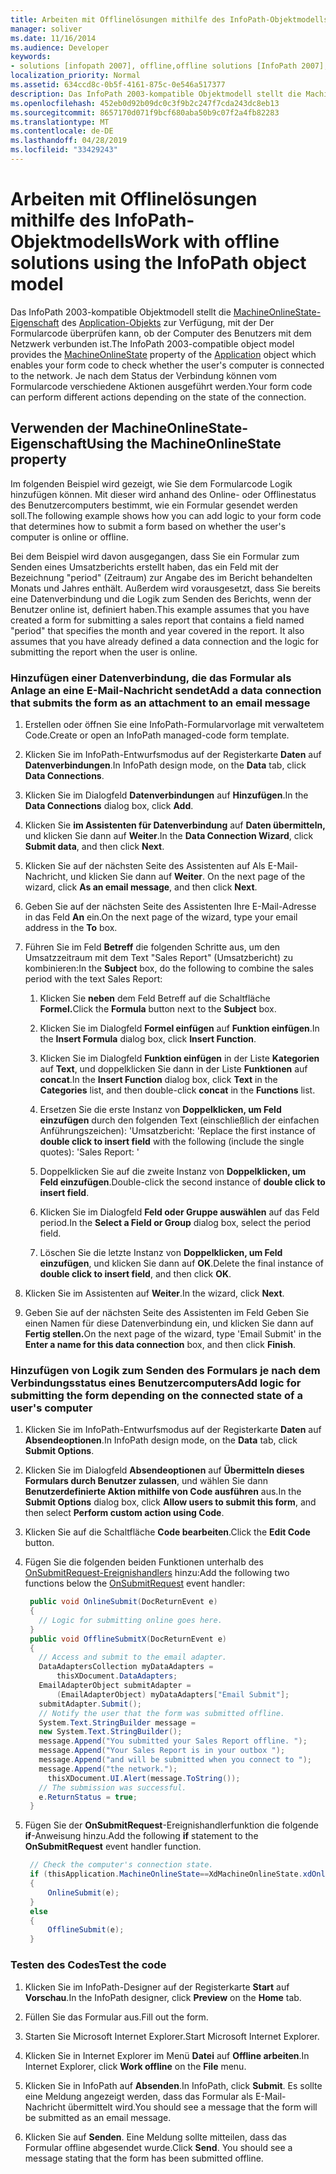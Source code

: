 ```yaml
---
title: Arbeiten mit Offlinelösungen mithilfe des InfoPath-Objektmodells
manager: soliver
ms.date: 11/16/2014
ms.audience: Developer
keywords:
- solutions [infopath 2007], offline,offline solutions [InfoPath 2007], InfoPath 2003-compatible form templates,InfoPath 2003-compatible form templates, offline solutions
localization_priority: Normal
ms.assetid: 634ccd8c-0b5f-4161-875c-0e546a517377
description: Das InfoPath 2003-kompatible Objektmodell stellt die MachineOnlineState-Eigenschaft des Application-Objekts zur Verfügung, mit der Der Formularcode überprüfen kann, ob der Computer des Benutzers mit dem Netzwerk verbunden ist. Je nach dem Status der Verbindung können vom Formularcode verschiedene Aktionen ausgeführt werden.
ms.openlocfilehash: 452eb0d92b09dc0c3f9b2c247f7cda243dc8eb13
ms.sourcegitcommit: 8657170d071f9bcf680aba50b9c07f2a4fb82283
ms.translationtype: MT
ms.contentlocale: de-DE
ms.lasthandoff: 04/28/2019
ms.locfileid: "33429243"
---
```

# <a name="work-with-offline-solutions-using-the-infopath-object-model"></a><span data-ttu-id="8fe0d-105">Arbeiten mit Offlinelösungen mithilfe des InfoPath-Objektmodells</span><span class="sxs-lookup"><span data-stu-id="8fe0d-105">Work with offline solutions using the InfoPath object model</span></span>

<span data-ttu-id="8fe0d-106">Das InfoPath 2003-kompatible Objektmodell stellt die [MachineOnlineState-Eigenschaft](https://msdn.microsoft.com/library/Microsoft.Office.Interop.InfoPath.SemiTrust._Application2.MachineOnlineState.aspx) des [Application-Objekts](https://msdn.microsoft.com/library/Microsoft.Office.Interop.InfoPath.SemiTrust.Application.aspx) zur Verfügung, mit der Der Formularcode überprüfen kann, ob der Computer des Benutzers mit dem Netzwerk verbunden ist.</span><span class="sxs-lookup"><span data-stu-id="8fe0d-106">The InfoPath 2003-compatible object model provides the [MachineOnlineState](https://msdn.microsoft.com/library/Microsoft.Office.Interop.InfoPath.SemiTrust._Application2.MachineOnlineState.aspx) property of the [Application](https://msdn.microsoft.com/library/Microsoft.Office.Interop.InfoPath.SemiTrust.Application.aspx) object which enables your form code to check whether the user's computer is connected to the network.</span></span> <span data-ttu-id="8fe0d-107">Je nach dem Status der Verbindung können vom Formularcode verschiedene Aktionen ausgeführt werden.</span><span class="sxs-lookup"><span data-stu-id="8fe0d-107">Your form code can perform different actions depending on the state of the connection.</span></span> 
  
## <a name="using-the-machineonlinestate-property"></a><span data-ttu-id="8fe0d-108">Verwenden der MachineOnlineState-Eigenschaft</span><span class="sxs-lookup"><span data-stu-id="8fe0d-108">Using the MachineOnlineState property</span></span>

<span data-ttu-id="8fe0d-109">Im folgenden Beispiel wird gezeigt, wie Sie dem Formularcode Logik hinzufügen können. Mit dieser wird anhand des Online- oder Offlinestatus des Benutzercomputers bestimmt, wie ein Formular gesendet werden soll.</span><span class="sxs-lookup"><span data-stu-id="8fe0d-109">The following example shows how you can add logic to your form code that determines how to submit a form based on whether the user's computer is online or offline.</span></span>
  
<span data-ttu-id="8fe0d-p103">Bei dem Beispiel wird davon ausgegangen, dass Sie ein Formular zum Senden eines Umsatzberichts erstellt haben, das ein Feld mit der Bezeichnung "period" (Zeitraum) zur Angabe des im Bericht behandelten Monats und Jahres enthält. Außerdem wird vorausgesetzt, dass Sie bereits eine Datenverbindung und die Logik zum Senden des Berichts, wenn der Benutzer online ist, definiert haben.</span><span class="sxs-lookup"><span data-stu-id="8fe0d-p103">This example assumes that you have created a form for submitting a sales report that contains a field named "period" that specifies the month and year covered in the report. It also assumes that you have already defined a data connection and the logic for submitting the report when the user is online.</span></span>
  
### <a name="add-a-data-connection-that-submits-the-form-as-an-attachment-to-an-email-message"></a><span data-ttu-id="8fe0d-112">Hinzufügen einer Datenverbindung, die das Formular als Anlage an eine E-Mail-Nachricht sendet</span><span class="sxs-lookup"><span data-stu-id="8fe0d-112">Add a data connection that submits the form as an attachment to an email message</span></span>

1. <span data-ttu-id="8fe0d-113">Erstellen oder öffnen Sie eine InfoPath-Formularvorlage mit verwaltetem Code.</span><span class="sxs-lookup"><span data-stu-id="8fe0d-113">Create or open an InfoPath managed-code form template.</span></span>
    
2. <span data-ttu-id="8fe0d-114">Klicken Sie im InfoPath-Entwurfsmodus auf der Registerkarte **Daten** auf **Datenverbindungen**.</span><span class="sxs-lookup"><span data-stu-id="8fe0d-114">In InfoPath design mode, on the **Data** tab, click **Data Connections**.</span></span>
    
3. <span data-ttu-id="8fe0d-115">Klicken Sie im Dialogfeld **Datenverbindungen** auf **Hinzufügen**.</span><span class="sxs-lookup"><span data-stu-id="8fe0d-115">In the **Data Connections** dialog box, click **Add**.</span></span>
    
4. <span data-ttu-id="8fe0d-116">Klicken Sie **im Assistenten für Datenverbindung** auf **Daten übermitteln,** und klicken Sie dann auf **Weiter**.</span><span class="sxs-lookup"><span data-stu-id="8fe0d-116">In the **Data Connection Wizard**, click **Submit data**, and then click **Next**.</span></span>
    
5. <span data-ttu-id="8fe0d-117">Klicken Sie auf der nächsten Seite des Assistenten auf Als E-Mail-Nachricht, und klicken Sie dann auf **Weiter**. </span><span class="sxs-lookup"><span data-stu-id="8fe0d-117">On the next page of the wizard, click **As an email message**, and then click **Next**.</span></span>
    
6. <span data-ttu-id="8fe0d-118">Geben Sie auf der nächsten Seite des Assistenten Ihre E-Mail-Adresse in das Feld **An** ein.</span><span class="sxs-lookup"><span data-stu-id="8fe0d-118">On the next page of the wizard, type your email address in the **To** box.</span></span> 
    
7. <span data-ttu-id="8fe0d-119">Führen Sie im Feld **Betreff** die folgenden Schritte aus, um den Umsatzzeitraum mit dem Text "Sales Report" (Umsatzbericht) zu kombinieren:</span><span class="sxs-lookup"><span data-stu-id="8fe0d-119">In the **Subject** box, do the following to combine the sales period with the text Sales Report:</span></span> 
    
   1. <span data-ttu-id="8fe0d-120">Klicken Sie **neben** dem Feld Betreff auf die Schaltfläche **Formel.**</span><span class="sxs-lookup"><span data-stu-id="8fe0d-120">Click the **Formula** button next to the **Subject** box.</span></span> 
      
   2. <span data-ttu-id="8fe0d-121">Klicken Sie im Dialogfeld **Formel einfügen** auf **Funktion einfügen**.</span><span class="sxs-lookup"><span data-stu-id="8fe0d-121">In the **Insert Formula** dialog box, click **Insert Function**.</span></span>
      
   3. <span data-ttu-id="8fe0d-122">Klicken Sie im Dialogfeld **Funktion einfügen** in der Liste **Kategorien** auf **Text**, und doppelklicken Sie dann in der Liste **Funktionen** auf **concat**.</span><span class="sxs-lookup"><span data-stu-id="8fe0d-122">In the **Insert Function** dialog box, click **Text** in the **Categories** list, and then double-click **concat** in the **Functions** list.</span></span> 
      
   4. <span data-ttu-id="8fe0d-123">Ersetzen Sie die erste Instanz von **Doppelklicken, um Feld einzufügen** durch den folgenden Text (einschließlich der einfachen Anführungszeichen): 'Umsatzbericht: '</span><span class="sxs-lookup"><span data-stu-id="8fe0d-123">Replace the first instance of **double click to insert field** with the following (include the single quotes): 'Sales Report: '</span></span> 
      
   5. <span data-ttu-id="8fe0d-124">Doppelklicken Sie auf die zweite Instanz von **Doppelklicken, um Feld einzufügen**.</span><span class="sxs-lookup"><span data-stu-id="8fe0d-124">Double-click the second instance of **double click to insert field**.</span></span>
      
   6. <span data-ttu-id="8fe0d-125">Klicken Sie im Dialogfeld **Feld oder Gruppe auswählen** auf das Feld period.</span><span class="sxs-lookup"><span data-stu-id="8fe0d-125">In the **Select a Field or Group** dialog box, select the period field.</span></span> 
      
   7. <span data-ttu-id="8fe0d-126">Löschen Sie die letzte Instanz von **Doppelklicken, um Feld einzufügen**, und klicken Sie dann auf **OK**.</span><span class="sxs-lookup"><span data-stu-id="8fe0d-126">Delete the final instance of **double click to insert field**, and then click **OK**.</span></span>
    
8. <span data-ttu-id="8fe0d-127">Klicken Sie im Assistenten auf **Weiter**.</span><span class="sxs-lookup"><span data-stu-id="8fe0d-127">In the wizard, click **Next**.</span></span>
    
9. <span data-ttu-id="8fe0d-128">Geben Sie auf der nächsten Seite des Assistenten  im Feld Geben Sie einen Namen für diese Datenverbindung ein, und klicken Sie dann auf **Fertig stellen.**</span><span class="sxs-lookup"><span data-stu-id="8fe0d-128">On the next page of the wizard, type 'Email Submit' in the **Enter a name for this data connection** box, and then click **Finish**.</span></span>
    
### <a name="add-logic-for-submitting-the-form-depending-on-the-connected-state-of-a-users-computer"></a><span data-ttu-id="8fe0d-129">Hinzufügen von Logik zum Senden des Formulars je nach dem Verbindungsstatus eines Benutzercomputers</span><span class="sxs-lookup"><span data-stu-id="8fe0d-129">Add logic for submitting the form depending on the connected state of a user's computer</span></span>

1. <span data-ttu-id="8fe0d-130">Klicken Sie im InfoPath-Entwurfsmodus auf der Registerkarte **Daten** auf **Absendeoptionen**.</span><span class="sxs-lookup"><span data-stu-id="8fe0d-130">In InfoPath design mode, on the **Data** tab, click **Submit Options**.</span></span>
    
2. <span data-ttu-id="8fe0d-131">Klicken Sie im Dialogfeld **Absendeoptionen** auf **Übermitteln dieses Formulars durch Benutzer zulassen**, und wählen Sie dann **Benutzerdefinierte Aktion mithilfe von Code ausführen** aus.</span><span class="sxs-lookup"><span data-stu-id="8fe0d-131">In the **Submit Options** dialog box, click **Allow users to submit this form**, and then select **Perform custom action using Code**.</span></span>
    
3. <span data-ttu-id="8fe0d-132">Klicken Sie auf die Schaltfläche **Code bearbeiten**.</span><span class="sxs-lookup"><span data-stu-id="8fe0d-132">Click the **Edit Code** button.</span></span> 
    
4. <span data-ttu-id="8fe0d-133">Fügen Sie die folgenden beiden Funktionen unterhalb des [OnSubmitRequest-Ereignishandlers](https://msdn.microsoft.com/library/Microsoft.Office.Interop.InfoPath.SemiTrust._XDocumentEventSink2_Event.OnSubmitRequest.aspx) hinzu:</span><span class="sxs-lookup"><span data-stu-id="8fe0d-133">Add the following two functions below the [OnSubmitRequest](https://msdn.microsoft.com/library/Microsoft.Office.Interop.InfoPath.SemiTrust._XDocumentEventSink2_Event.OnSubmitRequest.aspx) event handler:</span></span> 
    
   ```cs
    public void OnlineSubmit(DocReturnEvent e)
    {
      // Logic for submitting online goes here.
    }
    public void OfflineSubmitX(DocReturnEvent e)
    {
      // Access and submit to the email adapter.
      DataAdaptersCollection myDataAdapters = 
          thisXDocument.DataAdapters;
      EmailAdapterObject submitAdapter = 
          (EmailAdapterObject) myDataAdapters["Email Submit"];
      submitAdapter.Submit();
      // Notify the user that the form was submitted offline.
      System.Text.StringBuilder message = 
      new System.Text.StringBuilder();
      message.Append("You submitted your Sales Report offline. ");
      message.Append("Your Sales Report is in your outbox ");
      message.Append("and will be submitted when you connect to ");
      message.Append("the network.");
        thisXDocument.UI.Alert(message.ToString());
      // The submission was successful.
      e.ReturnStatus = true;
    }
   ```

5. <span data-ttu-id="8fe0d-134">Fügen Sie der **OnSubmitRequest**-Ereignishandlerfunktion die folgende **if**-Anweisung hinzu.</span><span class="sxs-lookup"><span data-stu-id="8fe0d-134">Add the following **if** statement to the **OnSubmitRequest** event handler function.</span></span> 
    
   ```cs
    // Check the computer's connection state.
    if (thisApplication.MachineOnlineState==XdMachineOnlineState.xdOnline)
    {
        OnlineSubmit(e);
    }
    else
    {
        OfflineSubmit(e);
    }
   ```

### <a name="test-the-code"></a><span data-ttu-id="8fe0d-135">Testen des Codes</span><span class="sxs-lookup"><span data-stu-id="8fe0d-135">Test the code</span></span>

1. <span data-ttu-id="8fe0d-136">Klicken Sie im InfoPath-Designer auf der Registerkarte **Start** auf **Vorschau**.</span><span class="sxs-lookup"><span data-stu-id="8fe0d-136">In the InfoPath designer, click **Preview** on the **Home** tab.</span></span> 
    
2. <span data-ttu-id="8fe0d-137">Füllen Sie das Formular aus.</span><span class="sxs-lookup"><span data-stu-id="8fe0d-137">Fill out the form.</span></span>
    
3. <span data-ttu-id="8fe0d-138">Starten Sie Microsoft Internet Explorer.</span><span class="sxs-lookup"><span data-stu-id="8fe0d-138">Start Microsoft Internet Explorer.</span></span>
    
4. <span data-ttu-id="8fe0d-139">Klicken Sie in Internet Explorer im Menü **Datei** auf **Offline arbeiten**.</span><span class="sxs-lookup"><span data-stu-id="8fe0d-139">In Internet Explorer, click **Work offline** on the **File** menu.</span></span> 
    
5. <span data-ttu-id="8fe0d-140">Klicken Sie in InfoPath auf **Absenden**.</span><span class="sxs-lookup"><span data-stu-id="8fe0d-140">In InfoPath, click **Submit**.</span></span> <span data-ttu-id="8fe0d-141">Es sollte eine Meldung angezeigt werden, dass das Formular als E-Mail-Nachricht übermittelt wird.</span><span class="sxs-lookup"><span data-stu-id="8fe0d-141">You should see a message that the form will be submitted as an email message.</span></span>
    
6. <span data-ttu-id="8fe0d-p105">Klicken Sie auf **Senden**. Eine Meldung sollte mitteilen, dass das Formular offline abgesendet wurde.</span><span class="sxs-lookup"><span data-stu-id="8fe0d-p105">Click **Send**. You should see a message stating that the form has been submitted offline.</span></span>
    

